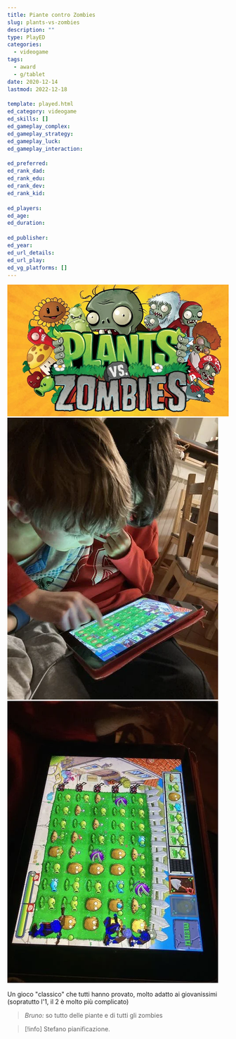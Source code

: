 ```yaml
---
title: Piante contro Zombies
slug: plants-vs-zombies
description: ""
type: PlayED
categories:
  - videogame
tags:
  - award
  - g/tablet
date: 2020-12-14
lastmod: 2022-12-18

template: played.html
ed_category: videogame
ed_skills: []
ed_gameplay_complex: 
ed_gameplay_strategy: 
ed_gameplay_luck: 
ed_gameplay_interaction: 

ed_preferred: 
ed_rank_dad: 
ed_rank_edu: 
ed_rank_dev: 
ed_rank_kid: 

ed_players: 
ed_age: 
ed_duration: 

ed_publisher: 
ed_year: 
ed_url_details: 
ed_url_play: 
ed_vg_platforms: []
---
```


![](../../assets/img/played/videogame/piante_vs_zombies.webp)
![](../../assets/img/played/videogame/piante_vs_zombies_2.webp)
![](../../assets/img/played/videogame/piante_vs_zombies_3.webp)

Un gioco "classico" che tutti hanno provato, molto adatto ai giovanissimi (sopratutto l'1, il 2 è molto più complicato)

> *Bruno:* so tutto delle piante e di tutti gli zombies

> [!info] Stefano pianificazione.

